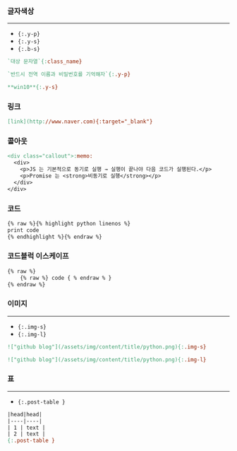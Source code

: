 ### 글자색상
---
- `{:.y-p}`
- `{:.y-s}`
- `{:.b-s}`

```mk
`대상 문자열`{:class_name}

`반드시 전역 이름과 비밀번호를 기억해자`{:.y-p}

**win10**{:.y-s}
```

### 링크
```mk
[link](http://www.naver.com){:target="_blank"}
```

### 콜아웃
```mk
<div class="callout">:memo:
  <div>
    <p>JS 는 기본적으로 동기로 실행 → 실행이 끝나야 다음 코드가 실행된다.</p>
    <p>Promise 는 <strong>비동기로 실행</strong></p>
  </div>
</div>
```

### 코드
```mk
{% raw %}{% highlight python linenos %}
print code
{% endhighlight %}{% endraw %}
```

### 코드블럭 이스케이프
```mk
{% raw %} 
    {% raw %} code { % endraw % }
{% endraw %}
```

### 이미지
---
- `{:.img-s}`
- `{:.img-l}`

```mk
!["github blog"](/assets/img/content/title/python.png){:.img-s}

!["github blog"](/assets/img/content/title/python.png){:.img-l}
```

### 표
---
- `{:.post-table }`

```mk
|head|head|
|----|----|
| 1 | text |
| 2 | text |
{:.post-table }
```